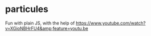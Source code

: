 # particules
Fun with plain JS, with the help of https://www.youtube.com/watch?v=XGioNBHrFU4&amp;feature=youtu.be
